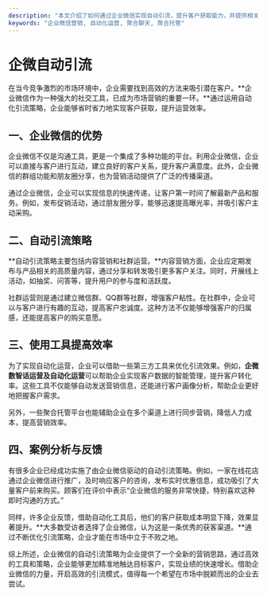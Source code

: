```yaml
---
description: "本文介绍了如何通过企业微信实现自动引流，提升客户获取能力，并提供相关工具的推荐。"
keywords: "企业微信营销, 自动化运营, 聚合聊天, 聚合托管"
---
```

# 企微自动引流

在当今竞争激烈的市场环境中，企业需要找到高效的方法来吸引潜在客户。**企业微信作为一种强大的社交工具，已成为市场营销的重要一环。**通过运用自动化引流策略，企业能够省时省力地实现客户获取，提升运营效率。

## 一、企业微信的优势

企业微信不仅是沟通工具，更是一个集成了多种功能的平台。利用企业微信，企业可以直接与客户进行互动，建立良好的客户关系，提升客户满意度。此外，企业微信的群组功能和朋友圈分享，也为营销活动提供了广泛的传播渠道。

通过企业微信，企业可以实现信息的快速传递，让客户第一时间了解最新产品和服务。例如，发布促销活动，通过朋友圈分享，能够迅速提高曝光率，并吸引客户主动采购。

## 二、自动引流策略

**自动引流策略主要包括内容营销和社群运营。**内容营销方面，企业应定期发布与产品相关的高质量内容，通过分享和转发吸引更多客户关注。同时，开展线上活动，如抽奖、问答等，提升用户的参与度和活跃度。

社群运营则是通过建立微信群、QQ群等社群，增强客户粘性。在社群中，企业可以与客户进行有趣的互动，提高客户忠诚度。这种方法不仅能够增强客户的归属感，还能提高客户的购买意愿。

## 三、使用工具提高效率

为了实现自动化运营，企业可以借助一些第三方工具来优化引流效果。例如，**企微数智话运营及自动化运营**可以帮助企业实现客户数据的智能管理，提升客户转化率。这些工具不仅能够自动发送营销信息，还能进行客户画像分析，帮助企业更好地把握客户需求。

另外，一些聚合托管平台也能辅助企业在多个渠道上进行同步营销，降低人力成本，提高营销效率。

## 四、案例分析与反馈

有很多企业已经成功实施了由企业微信驱动的自动引流策略。例如，一家在线花店通过企业微信进行推广，及时响应客户的咨询，发布实时优惠信息，成功吸引了大量客户前来购买。顾客们在评价中表示“企业微信的服务非常快捷，特别喜欢这种即时沟通的方式。”

同样，许多企业反馈，借助自动化工具后，他们的客户获取成本明显下降，效果显著提升。**大多数受访者选择了企业微信，认为这是一条优秀的获客渠道。**通过不断优化引流策略，企业才能在市场中立于不败之地。

综上所述，企业微信的自动引流策略为企业提供了一个全新的营销思路，通过高效的工具和策略，企业能够更加精准地触达目标客户，实现业绩的快速增长。借助企业微信的力量，开启高效的引流模式，值得每一个希望在市场中脱颖而出的企业去尝试。
